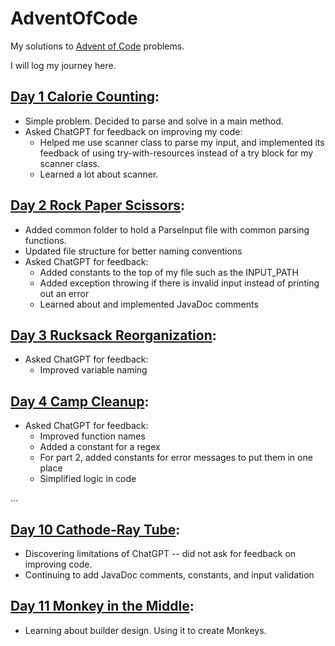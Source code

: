 # AdventOfCode
My solutions to [Advent of Code](https://adventofcode.com/2022) problems.

I will log my journey here.

## [Day 1 Calorie Counting](https://github.com/ChangJuKim/AdventOfCode/tree/main/advent_of_code_2022/problem_01):
  * Simple problem. Decided to parse and solve in a main method. 
  * Asked ChatGPT for feedback on improving my code:
    * Helped me use scanner class to parse my input, and implemented its feedback of using try-with-resources instead of a try block for my scanner class.
    * Learned a lot about scanner.

## [Day 2 Rock Paper Scissors](https://github.com/ChangJuKim/AdventOfCode/tree/main/advent_of_code_2022/problem_02): 
  * Added common folder to hold a ParseInput file with common parsing functions. 
  * Updated file structure for better naming conventions
  * Asked ChatGPT for feedback:
    * Added constants to the top of my file such as the INPUT_PATH
    * Added exception throwing if there is invalid input instead of printing out an error
    * Learned about and implemented JavaDoc comments

## [Day 3 Rucksack Reorganization](https://github.com/ChangJuKim/AdventOfCode/tree/main/advent_of_code_2022/problem_03):
  * Asked ChatGPT for feedback:
    * Improved variable naming

## [Day 4 Camp Cleanup](https://github.com/ChangJuKim/AdventOfCode/tree/main/advent_of_code_2022/problem_04):
  * Asked ChatGPT for feedback:
    * Improved function names
    * Added a constant for a regex
    * For part 2, added constants for error messages to put them in one place
    * Simplified logic in code

...

## [Day 10 Cathode-Ray Tube](https://github.com/ChangJuKim/AdventOfCode/tree/main/advent_of_code_2022/problem_10):
  * Discovering limitations of ChatGPT -- did not ask for feedback on improving code.
  * Continuing to add JavaDoc comments, constants, and input validation

## [Day 11 Monkey in the Middle](https://github.com/ChangJuKim/AdventOfCode/tree/main/advent_of_code_2022/problem_11):
  * Learning about builder design. Using it to create Monkeys.
  
    
    
